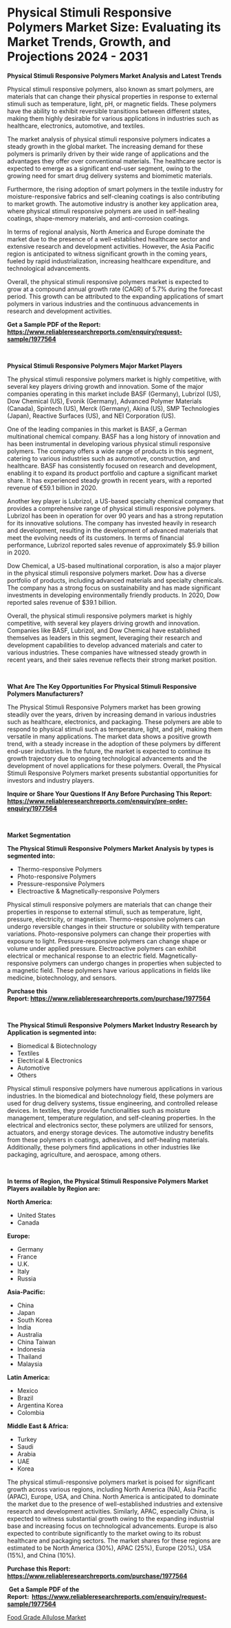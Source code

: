 <p><h1>Physical Stimuli Responsive Polymers Market Size: Evaluating its Market Trends, Growth, and Projections 2024 - 2031</h1></p><p><strong>Physical Stimuli Responsive Polymers Market Analysis and Latest Trends</strong></p>
<p><p>Physical stimuli responsive polymers, also known as smart polymers, are materials that can change their physical properties in response to external stimuli such as temperature, light, pH, or magnetic fields. These polymers have the ability to exhibit reversible transitions between different states, making them highly desirable for various applications in industries such as healthcare, electronics, automotive, and textiles.</p><p>The market analysis of physical stimuli responsive polymers indicates a steady growth in the global market. The increasing demand for these polymers is primarily driven by their wide range of applications and the advantages they offer over conventional materials. The healthcare sector is expected to emerge as a significant end-user segment, owing to the growing need for smart drug delivery systems and biomimetic materials.</p><p>Furthermore, the rising adoption of smart polymers in the textile industry for moisture-responsive fabrics and self-cleaning coatings is also contributing to market growth. The automotive industry is another key application area, where physical stimuli responsive polymers are used in self-healing coatings, shape-memory materials, and anti-corrosion coatings.</p><p>In terms of regional analysis, North America and Europe dominate the market due to the presence of a well-established healthcare sector and extensive research and development activities. However, the Asia Pacific region is anticipated to witness significant growth in the coming years, fueled by rapid industrialization, increasing healthcare expenditure, and technological advancements.</p><p>Overall, the physical stimuli responsive polymers market is expected to grow at a compound annual growth rate (CAGR) of 5.7% during the forecast period. This growth can be attributed to the expanding applications of smart polymers in various industries and the continuous advancements in research and development activities.</p></p>
<p><strong>Get a Sample PDF of the Report:&nbsp; <a href="https://www.reliableresearchreports.com/enquiry/request-sample/1977564">https://www.reliableresearchreports.com/enquiry/request-sample/1977564</a></strong></p>
<p>&nbsp;</p>
<p><strong>Physical Stimuli Responsive Polymers Major Market Players</strong></p>
<p><p>The physical stimuli responsive polymers market is highly competitive, with several key players driving growth and innovation. Some of the major companies operating in this market include BASF (Germany), Lubrizol (US), Dow Chemical (US), Evonik (Germany), Advanced Polymer Materials (Canada), Spintech (US), Merck (Germany), Akina (US), SMP Technologies (Japan), Reactive Surfaces (US), and NEI Corporation (US).</p><p>One of the leading companies in this market is BASF, a German multinational chemical company. BASF has a long history of innovation and has been instrumental in developing various physical stimuli responsive polymers. The company offers a wide range of products in this segment, catering to various industries such as automotive, construction, and healthcare. BASF has consistently focused on research and development, enabling it to expand its product portfolio and capture a significant market share. It has experienced steady growth in recent years, with a reported revenue of €59.1 billion in 2020.</p><p>Another key player is Lubrizol, a US-based specialty chemical company that provides a comprehensive range of physical stimuli responsive polymers. Lubrizol has been in operation for over 90 years and has a strong reputation for its innovative solutions. The company has invested heavily in research and development, resulting in the development of advanced materials that meet the evolving needs of its customers. In terms of financial performance, Lubrizol reported sales revenue of approximately $5.9 billion in 2020.</p><p>Dow Chemical, a US-based multinational corporation, is also a major player in the physical stimuli responsive polymers market. Dow has a diverse portfolio of products, including advanced materials and specialty chemicals. The company has a strong focus on sustainability and has made significant investments in developing environmentally friendly products. In 2020, Dow reported sales revenue of $39.1 billion.</p><p>Overall, the physical stimuli responsive polymers market is highly competitive, with several key players driving growth and innovation. Companies like BASF, Lubrizol, and Dow Chemical have established themselves as leaders in this segment, leveraging their research and development capabilities to develop advanced materials and cater to various industries. These companies have witnessed steady growth in recent years, and their sales revenue reflects their strong market position.</p></p>
<p>&nbsp;</p>
<p><strong>What Are The Key Opportunities For Physical Stimuli Responsive Polymers Manufacturers?</strong></p>
<p><p>The Physical Stimuli Responsive Polymers market has been growing steadily over the years, driven by increasing demand in various industries such as healthcare, electronics, and packaging. These polymers are able to respond to physical stimuli such as temperature, light, and pH, making them versatile in many applications. The market data shows a positive growth trend, with a steady increase in the adoption of these polymers by different end-user industries. In the future, the market is expected to continue its growth trajectory due to ongoing technological advancements and the development of novel applications for these polymers. Overall, the Physical Stimuli Responsive Polymers market presents substantial opportunities for investors and industry players.</p></p>
<p><strong>Inquire or Share Your Questions If Any Before Purchasing This Report: <a href="https://www.reliableresearchreports.com/enquiry/pre-order-enquiry/1977564">https://www.reliableresearchreports.com/enquiry/pre-order-enquiry/1977564</a></strong></p>
<p>&nbsp;</p>
<p><strong>Market Segmentation</strong></p>
<p><strong>The Physical Stimuli Responsive Polymers Market Analysis by types is segmented into:</strong></p>
<p><ul><li>Thermo-responsive Polymers</li><li>Photo-responsive Polymers</li><li>Pressure-responsive Polymers</li><li>Electroactive & Magnetically-responsive Polymers</li></ul></p>
<p><p>Physical stimuli responsive polymers are materials that can change their properties in response to external stimuli, such as temperature, light, pressure, electricity, or magnetism. Thermo-responsive polymers can undergo reversible changes in their structure or solubility with temperature variations. Photo-responsive polymers can change their properties with exposure to light. Pressure-responsive polymers can change shape or volume under applied pressure. Electroactive polymers can exhibit electrical or mechanical response to an electric field. Magnetically-responsive polymers can undergo changes in properties when subjected to a magnetic field. These polymers have various applications in fields like medicine, biotechnology, and sensors.</p></p>
<p><strong>Purchase this Report:&nbsp;<a href="https://www.reliableresearchreports.com/purchase/1977564">https://www.reliableresearchreports.com/purchase/1977564</a></strong></p>
<p>&nbsp;</p>
<p><strong>The Physical Stimuli Responsive Polymers Market Industry Research by Application is segmented into:</strong></p>
<p><ul><li>Biomedical & Biotechnology</li><li>Textiles</li><li>Electrical & Electronics</li><li>Automotive</li><li>Others</li></ul></p>
<p><p>Physical stimuli responsive polymers have numerous applications in various industries. In the biomedical and biotechnology field, these polymers are used for drug delivery systems, tissue engineering, and controlled release devices. In textiles, they provide functionalities such as moisture management, temperature regulation, and self-cleaning properties. In the electrical and electronics sector, these polymers are utilized for sensors, actuators, and energy storage devices. The automotive industry benefits from these polymers in coatings, adhesives, and self-healing materials. Additionally, these polymers find applications in other industries like packaging, agriculture, and aerospace, among others.</p></p>
<p>&nbsp;</p>
<p><strong>In terms of Region, the Physical Stimuli Responsive Polymers Market Players available by Region are:</strong></p>
<p>
    <p> <strong> North America: </strong>
        <ul>
            <li>United States</li>
            <li>Canada</li>
        </ul>
        </p> 
    <p> <strong> Europe: </strong>
        <ul>
            <li>Germany</li>
            <li>France</li>
            <li>U.K.</li>
            <li>Italy</li>
            <li>Russia</li>
        </ul>
        </p> 
    <p> <strong> Asia-Pacific: </strong>
        <ul>
            <li>China</li>
            <li>Japan</li>
            <li>South Korea</li>
            <li>India</li>
            <li>Australia</li>
            <li>China Taiwan</li>
            <li>Indonesia</li>
            <li>Thailand</li>
            <li>Malaysia</li>
        </ul>
        </p> 
    <p> <strong> Latin America: </strong>
        <ul>
            <li>Mexico</li>
            <li>Brazil</li>
            <li>Argentina Korea</li>
            <li>Colombia</li>
        </ul>
        </p> 
    <p> <strong> Middle East & Africa: </strong>
        <ul>
            <li>Turkey</li>
            <li>Saudi</li>
            <li>Arabia</li>
            <li>UAE</li>
            <li>Korea</li>
        </ul>
    </p>
    </p>
<p><p>The physical stimuli-responsive polymers market is poised for significant growth across various regions, including North America (NA), Asia Pacific (APAC), Europe, USA, and China. North America is anticipated to dominate the market due to the presence of well-established industries and extensive research and development activities. Similarly, APAC, especially China, is expected to witness substantial growth owing to the expanding industrial base and increasing focus on technological advancements. Europe is also expected to contribute significantly to the market owing to its robust healthcare and packaging sectors. The market shares for these regions are estimated to be North America (30%), APAC (25%), Europe (20%), USA (15%), and China (10%).</p></p>
<p><strong>Purchase this Report: <a href="https://www.reliableresearchreports.com/purchase/1977564">https://www.reliableresearchreports.com/purchase/1977564</a></strong></p>
<p>&nbsp;<strong>Get a Sample PDF of the Report:&nbsp;&nbsp;<a href="https://www.reliableresearchreports.com/enquiry/request-sample/1977564">https://www.reliableresearchreports.com/enquiry/request-sample/1977564</a></strong></p>
<p><strong></strong></p>
<p><p><a href="https://github.com/NorbertYates/Market-Research-Report-List-2/blob/main/food-grade-allulose-market.md">Food Grade Allulose Market</a></p></p>
